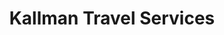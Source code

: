 ---
title: "Kallman Travel Services"
url: /waldwick/kallman-travel-services/
shop: travel agency
---